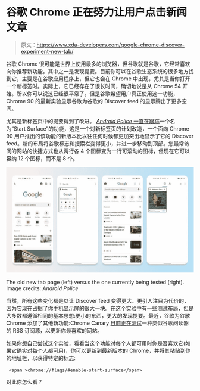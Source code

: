 # 谷歌 Chrome 正在努力让用户点击新闻文章

> 原文：<https://www.xda-developers.com/google-chrome-discover-experiment-new-tab/>

谷歌 Chrome 很可能是世界上使用最多的浏览器，但谷歌就是谷歌，它经常喜欢向你推荐新功能。其中之一是发现提要。目前你可以在谷歌生态系统的很多地方找到它，主要是在谷歌应用程序上，但它也会在 Chrome 中出现，尤其是当你打开一个新标签时。实际上，它已经存在了很长时间，确切地说是从 Chrome 54 开始。所以你可以说这已经很平常了。但是谷歌希望用户真正使用这一功能，Chrome 90 的最新实验显示谷歌为谷歌的 Discover feed 的显示腾出了更多空间。

尤其是新标签页中的提要得到了改进。 [*Android Police* 一直在跟踪](https://www.androidpolice.com/2021/05/24/google-wants-to-sacrifice-chromes-usability-to-make-room-for-more-clickbait/)一个名为“Start Surface”的功能，这是一个对新标签页的计划改造，一个面向 Chrome 90 用户推出的该功能的新版本比以往任何时候都更加突出地显示了它的 Discover feed。新的布局将谷歌标志和搜索栏变得更小，并进一步移动到顶部。您最常访问的网站的快捷方式也从两行各 4 个图标变为一行可滚动的图标，但现在它可以容纳 12 个图标，而不是 8 个。

 <picture>![](img/01a80ed5be7a7b810b09e96e45936729.png)</picture> 

The old new tab page (left) versus the one currently being tested (right). Image credits: *Android Police*

当然，所有这些变化都是以让 Discover feed 变得更大、更引人注目为代价的，因为它现在占据了你手机显示屏的很大一块。在这个实验中有一些测试布局，但是大多数都遵循相同的基本思想:更小的东西，更大的发现提要。最近，谷歌为谷歌 Chrome 添加了其他新功能:Chrome Canary [目前正在测试](https://www.xda-developers.com/chrome-canary-android-experiment-follow-button/)一种类似谷歌阅读器的 RSS 订阅源，以更新你最喜欢的网站。

如果你想自己尝试这个实验，看看当这个功能对每个人都可用时你是否喜欢它(如果它确实对每个人都可用)，你可以更新到最新版本的 Chrome，并将其粘贴到你的地址栏，以获得特定的标志:

```
 <span >chrome://flags/#enable-start-surface</span> 
```

对此你怎么看？